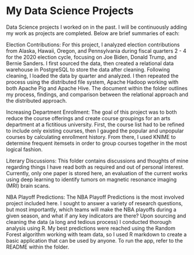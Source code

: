 # My Data Science Projects
Data Science projects I worked on in the past. I will be continuously adding my work as projects are completed.
Below are brief summaries of each:

Election Contributions: For this project, I analyzed election contributions from Alaska, Hawaii, Oregon, and Pennsylvania during fiscal quarters 2 - 4 for the 2020 election cycle, focusing on Joe Biden, Donald Trump, and Bernie Sanders. I first sourced the data, then created a relational data warehouse in PostgreSQL to store the data after cleaning. Following cleaning, I loaded the data by quarter and analyzed. I then repeated the process using the distributed file system, Apache Hadoop working with both Apache Pig and Apache Hive. The document within the folder outlines my process, findings, and comparison between the relational approach and the distributed approach. 

Increasing Department Enrollment: The goal of this project was to both reduce the course offerings and create course groupings for an arts department at a fictitious university. First, the course list had to be refined to include only existing courses, then I gauged the popular and unpopular courses by calculating enrollment history. From there, I used KNIME to determine frequent itemsets in order to group courses together in the most logical fashion. 

Literary Discussions: This folder contains discussions and thoughts of mine regarding things I have read both as required and out of personal interest. Currently, only one paper is stored here, an evaluation of the current works using deep learning to identify tumors on magnetic resonance imaging (MRI) brain scans.  

NBA Playoff Predictions: The NBA Playoff Predictions is the most involved project included here. I sought to answer a variety of research questions, but most importantly, which teams will make the NBA playoffs during a given season, and what if any key indicators are there? Upon sourcing and cleaning the data (a long and tedious process) I conducted thorough analysis using R. My best predictions were reached using the Random Forest algorithm working with team data, so I used R markdown to create a basic application that can be used by anyone. To run the app, refer to the README within the folder.
